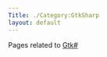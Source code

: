 ```yaml
---
Title: ./Category:GtkSharp
layout: default
---
```


Pages related to [Gtk\#]({{site.url}}/GtkSharp "wikilink")
